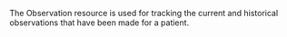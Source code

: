 The Observation resource is used for tracking the current and historical observations that have been made for a patient.